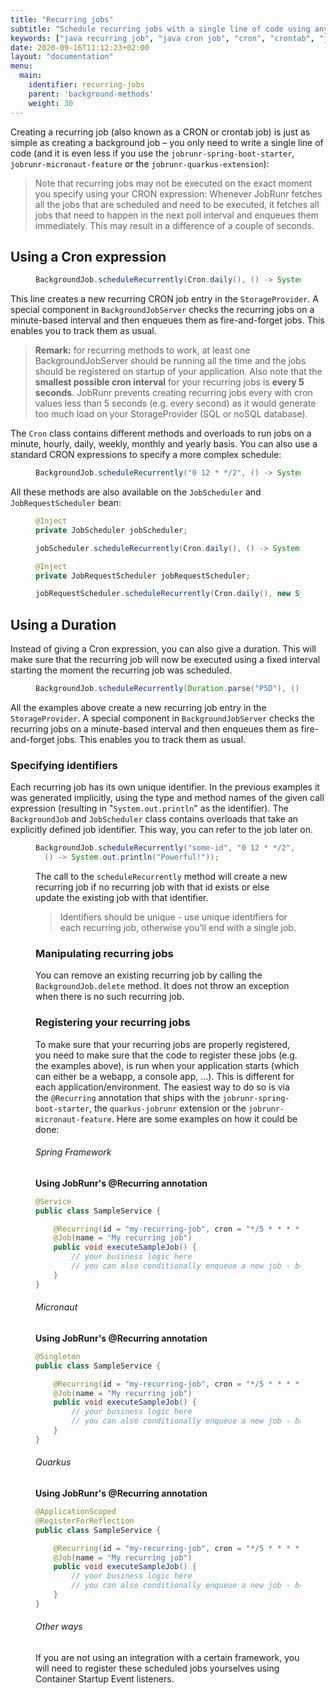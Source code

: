 ```yaml
---
title: "Recurring jobs"
subtitle: "Schedule recurring jobs with a single line of code using any CRON expression."
keywords: ["java recurring job", "java cron job", "cron", "crontab", "java cron"]
date: 2020-09-16T11:12:23+02:00
layout: "documentation"
menu: 
  main: 
    identifier: recurring-jobs
    parent: 'background-methods'
    weight: 30
---
```

Creating a recurring job (also known as a CRON or crontab job) is just as simple as creating a background job – you only need to write a single line of code (and it is even less if you use the `jobrunr-spring-boot-starter`, `jobrunr-micronaut-feature` or the `jobrunr-quarkus-extension`):

> Note that recurring jobs may not be executed on the exact moment you specify using your CRON expression: Whenever JobRunr fetches all the jobs that are scheduled and need to be executed, it fetches all jobs that need to happen in the next poll interval and enqueues them immediately. This may result in a difference of a couple of seconds.

## Using a Cron expression
<figure>

```java
BackgroundJob.scheduleRecurrently(Cron.daily(), () -> System.out.println("Easy!"));
```
</figure>

This line creates a new recurring CRON job entry in the `StorageProvider`. A special component in `BackgroundJobServer` checks the recurring jobs on a minute-based interval and then enqueues them as fire-and-forget jobs. This enables you to track them as usual.

> __Remark:__ for recurring methods to work, at least one BackgroundJobServer should be running all the time and the jobs should be registered on startup of your application.
> Also note that the __smallest possible cron interval__ for your recurring jobs is __every 5 seconds__. JobRunr prevents creating recurring jobs every with cron values less than 5 seconds (e.g. every second) as it would generate too much load on your StorageProvider (SQL or noSQL database).

The `Cron` class contains different methods and overloads to run jobs on a minute, hourly, daily, weekly, monthly and yearly basis. You can also use a standard CRON expressions to specify a more complex schedule:

<figure>

```java
BackgroundJob.scheduleRecurrently("0 12 * */2", () -> System.out.println("Powerful!"));
```
</figure>


All these methods are also available on the `JobScheduler` and `JobRequestScheduler` bean:

<figure>

```java
@Inject
private JobScheduler jobScheduler;

jobScheduler.scheduleRecurrently(Cron.daily(), () -> System.out.println("Easy!"));
```
</figure>

<figure>

```java
@Inject
private JobRequestScheduler jobRequestScheduler;

jobRequestScheduler.scheduleRecurrently(Cron.daily(), new SysOutJobRequest("Easy!"));
```
</figure>

## Using a Duration 
Instead of giving a Cron expression, you can also give a duration. This will make sure that the recurring job will now be executed using a fixed interval starting the moment the recurring job was scheduled.

<figure>

```java
BackgroundJob.scheduleRecurrently(Duration.parse("P5D"), () -> System.out.println("Easy!"));
```
</figure>


All the examples above create a new recurring job entry in the `StorageProvider`. A special component in `BackgroundJobServer` checks the recurring jobs on a minute-based interval and then enqueues them as fire-and-forget jobs. This enables you to track them as usual.


### Specifying identifiers
Each recurring job has its own unique identifier. In the previous examples it was generated implicitly, using the type and method names of the given call expression (resulting in "`System.out.println`" as the identifier). The `BackgroundJob` and `JobScheduler` class contains overloads that take an explicitly defined job identifier. This way, you can refer to the job later on.

<figure>

```java
BackgroundJob.scheduleRecurrently("some-id", "0 12 * */2",
  () -> System.out.println("Powerful!"));
```

The call to the `scheduleRecurrently` method will create a new recurring job if no recurring job with that id exists or else update the existing job with that identifier.

> Identifiers should be unique - use unique identifiers for each recurring job, otherwise you’ll end with a single job.

### Manipulating recurring jobs
You can remove an existing recurring job by calling the `BackgroundJob.delete` method. It does not throw an exception when there is no such recurring job.

### Registering your recurring jobs
To make sure that your recurring jobs are properly registered, you need to make sure that the code to register these jobs (e.g. the examples above), is run when your application starts (which can either be a webapp, a console app, ...). This is different for each application/environment. The easiest way to do so is via the `@Recurring` annotation that ships with the `jobrunr-spring-boot-starter`, the `quarkus-jobrunr` extension or the `jobrunr-micronaut-feature`. Here are some examples on how it could be done:

###### Spring Framework
__Using JobRunr's @Recurring annotation__
```java
@Service
public class SampleService {

    @Recurring(id = "my-recurring-job", cron = "*/5 * * * *")
    @Job(name = "My recurring job")
    public void executeSampleJob() {
        // your business logic here
        // you can also conditionally enqueue a new job - better visibility in the dashboard
    }
}
```


###### Micronaut
__Using JobRunr's @Recurring annotation__
```java
@Singleton
public class SampleService {

    @Recurring(id = "my-recurring-job", cron = "*/5 * * * *")
    @Job(name = "My recurring job")
    public void executeSampleJob() {
        // your business logic here
        // you can also conditionally enqueue a new job - better visibility in the dashboard
    }
}
```


###### Quarkus
__Using JobRunr's @Recurring annotation__
```java
@ApplicationScoped
@RegisterForReflection
public class SampleService {

    @Recurring(id = "my-recurring-job", cron = "*/5 * * * *")
    @Job(name = "My recurring job")
    public void executeSampleJob() {
        // your business logic here
        // you can also conditionally enqueue a new job - better visibility in the dashboard
    }
}
```


###### Other ways
If you are not using an integration with a certain framework, you will need to register these scheduled jobs yourselves using Container Startup Event listeners.